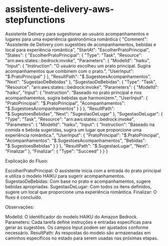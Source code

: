 # assistente-delivery-aws-stepfunctions
Assistente Delivery para sugestionar ao usuário acompanhamentos e lugares para uma experiência gastronômica romântica
{
  "Comment": "Assistente de Delivery com sugestões de acompanhamentos, bebidas e local para experiência romântica",
  "StartAt": "EscolherPratoPrincipal",
  "States": {
    "EscolherPratoPrincipal": {
      "Type": "Task",
      "Resource": "arn:aws:states:::bedrock:invoke",
      "Parameters": {
        "ModelId": "haiku",
        "Input": {
          "Instruction": "O usuário escolheu um prato principal. Sugira acompanhamentos que combinem com o prato.",
          "UserInput": "$.PratoPrincipal"
        }
      },
      "ResultPath": "$.SugestoesAcompanhamentos",
      "Next": "SugestaoDeBebidas"
    },
    "SugestaoDeBebidas": {
      "Type": "Task",
      "Resource": "arn:aws:states:::bedrock:invoke",
      "Parameters": {
        "ModelId": "haiku",
        "Input": {
          "Instruction": "Baseado no prato principal e nos acompanhamentos, sugira bebidas que harmonizem.",
          "UserInput": {
            "PratoPrincipal": "$.PratoPrincipal",
            "Acompanhamentos": "$.SugestoesAcompanhamentos"
          }
        }
      },
      "ResultPath": "$.SugestoesBebidas",
      "Next": "SugestaoDeLugar"
    },
    "SugestaoDeLugar": {
      "Type": "Task",
      "Resource": "arn:aws:states:::bedrock:invoke",
      "Parameters": {
        "ModelId": "haiku",
        "Input": {
          "Instruction": "Baseado na comida e bebida sugeridas, sugira um lugar que proporcione uma experiência romântica.",
          "UserInput": {
            "PratoPrincipal": "$.PratoPrincipal",
            "Acompanhamentos": "$.SugestoesAcompanhamentos",
            "Bebidas": "$.SugestoesBebidas"
          }
        }
      },
      "ResultPath": "$.SugestaoLugar",
      "Next": "Finalizar"
    },
    "Finalizar": {
      "Type": "Succeed"
    }
  }
}


Explicação do Fluxo:

EscolherPratoPrincipal: O assistente inicia com a entrada do prato principal e utiliza o modelo HAIKU para sugerir acompanhamentos.
SugestaoDeBebidas: Com base no prato e acompanhamentos, sugere bebidas apropriadas.
SugestaoDeLugar: Com todos os itens definidos, sugere um local que proporcione uma experiência romântica.
Finalizar: O fluxo é concluído.

Observações:

ModelId: O identificador do modelo HAIKU do Amazon Bedrock.
Parameters: Cada tarefa define instruções e entradas específicas para gerar as sugestões. Os campos Input podem ser ajustados conforme necessário.
ResultPath: As respostas do modelo são armazenadas em caminhos específicos no estado para serem usadas nas próximas etapas.
